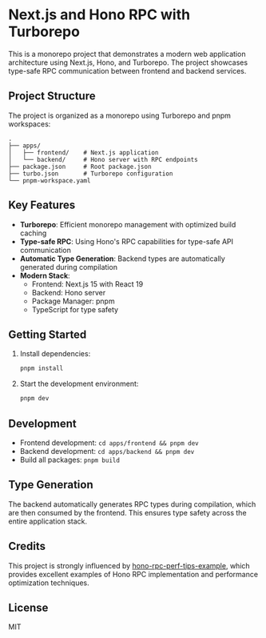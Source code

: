 # Next.js and Hono RPC with Turborepo

This is a monorepo project that demonstrates a modern web application architecture using Next.js, Hono, and Turborepo. The project showcases type-safe RPC communication between frontend and backend services.

## Project Structure

The project is organized as a monorepo using Turborepo and pnpm workspaces:

```
.
├── apps/
│   ├── frontend/    # Next.js application
│   └── backend/     # Hono server with RPC endpoints
├── package.json     # Root package.json
├── turbo.json       # Turborepo configuration
└── pnpm-workspace.yaml
```

## Key Features

- **Turborepo**: Efficient monorepo management with optimized build caching
- **Type-safe RPC**: Using Hono's RPC capabilities for type-safe API communication
- **Automatic Type Generation**: Backend types are automatically generated during compilation
- **Modern Stack**:
  - Frontend: Next.js 15 with React 19
  - Backend: Hono server
  - Package Manager: pnpm
  - TypeScript for type safety

## Getting Started

1. Install dependencies:

   ```bash
   pnpm install
   ```

2. Start the development environment:
   ```bash
   pnpm dev
   ```

## Development

- Frontend development: `cd apps/frontend && pnpm dev`
- Backend development: `cd apps/backend && pnpm dev`
- Build all packages: `pnpm build`

## Type Generation

The backend automatically generates RPC types during compilation, which are then consumed by the frontend. This ensures type safety across the entire application stack.

## Credits

This project is strongly influenced by [hono-rpc-perf-tips-example](https://github.com/m-shaka/hono-rpc-perf-tips-example), which provides excellent examples of Hono RPC implementation and performance optimization techniques.

## License

MIT
